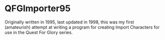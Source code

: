 QFGImporter95
=============

Originally written in 1995, last updated in 1998, this was my first (amateurish) attempt at writing a program for creating Import Characters for use in the Quest For Glory series.
